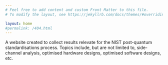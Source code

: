 ```yaml
---
# Feel free to add content and custom Front Matter to this file.
# To modify the layout, see https://jekyllrb.com/docs/themes/#overriding-theme-defaults

layout: home
#permalink: /404.html
---
```


A website created to collect results relevate for the NIST post-quantum standardisations process. Topics include, but are not limited to, side-channel analysis, optimised hardware designs, optimised software designs, etc.
